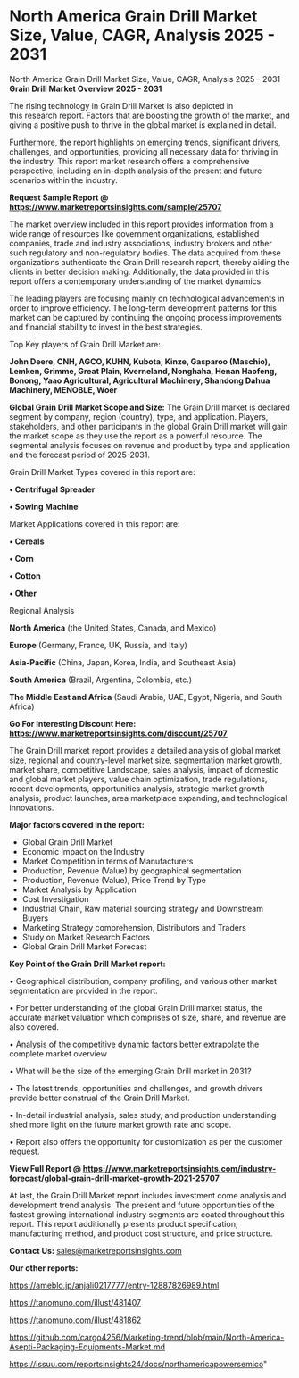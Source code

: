 # North America Grain Drill Market Size, Value, CAGR, Analysis 2025 - 2031
North America Grain Drill Market Size, Value, CAGR, Analysis 2025 - 2031
<Strong> Grain Drill Market Overview 2025 - 2031</strong>

The rising technology in Grain Drill Market is also depicted in this research report. Factors that are boosting the growth of the market, and giving a positive push to thrive in the global market is explained in detail.

Furthermore, the report highlights on emerging trends, significant drivers, challenges, and opportunities, providing all necessary data for thriving in the industry. This report market research offers a comprehensive perspective, including an in-depth analysis of the present and future scenarios within the industry.

<strong>Request Sample Report @ <a href=https://www.marketreportsinsights.com/sample/25707>https://www.marketreportsinsights.com/sample/25707</a></strong>

The market overview included in this report provides information from a wide range of resources like government organizations, established companies, trade and industry associations, industry brokers and other such regulatory and non-regulatory bodies. The data acquired from these organizations authenticate the Grain Drill research report, thereby aiding the clients in better decision making. Additionally, the data provided in this report offers a contemporary understanding of the market dynamics.

The leading players are focusing mainly on technological advancements in order to improve efficiency. The long-term development patterns for this market can be captured by continuing the ongoing process improvements and financial stability to invest in the best strategies.

Top Key players of Grain Drill Market are:

<strong>John Deere, CNH, AGCO, KUHN, Kubota, Kinze, Gasparoo (Maschio), Lemken, Grimme, Great Plain, Kverneland, Nonghaha, Henan Haofeng, Bonong, Yaao Agricultural, Agricultural Machinery, Shandong Dahua Machinery, MENOBLE, Woer</strong>

<strong><b>Global Grain Drill Market Scope and Size:</b></strong>
The Grain Drill market is declared segment by company, region (country), type, and application. Players, stakeholders, and other participants in the global Grain Drill market will gain the market scope as they use the report as a powerful resource. The segmental analysis focuses on revenue and product by type and application and the forecast period of 2025-2031.

Grain Drill Market Types covered in this report are:

<strong>• Centrifugal Spreader

• Sowing Machine</strong>

Market Applications covered in this report are:

<strong>• Cereals

• Corn

• Cotton

• Other</strong> 

Regional Analysis

<strong>North America</strong> (the United States, Canada, and Mexico)

<strong>Europe</strong> (Germany, France, UK, Russia, and Italy)

<strong>Asia-Pacific</strong> (China, Japan, Korea, India, and Southeast Asia)

<strong>South America</strong> (Brazil, Argentina, Colombia, etc.)

<strong>The Middle East and Africa</strong> (Saudi Arabia, UAE, Egypt, Nigeria, and South Africa)

<strong>Go For Interesting Discount Here: <a href=https://www.marketreportsinsights.com/discount/25707>https://www.marketreportsinsights.com/discount/25707</a></strong>

The Grain Drill market report provides a detailed analysis of global market size, regional and country-level market size, segmentation market growth, market share, competitive Landscape, sales analysis, impact of domestic and global market players, value chain optimization, trade regulations, recent developments, opportunities analysis, strategic market growth analysis, product launches, area marketplace expanding, and technological innovations.

<strong><b>Major factors covered in the report:</b></strong>
<ul>
  <li>Global Grain Drill Market </li>
  <li>Economic Impact on the Industry</li>
  <li>Market Competition in terms of Manufacturers</li>
  <li>Production, Revenue (Value) by geographical segmentation</li>
  <li>Production, Revenue (Value), Price Trend by Type</li>
  <li>Market Analysis by Application</li>
  <li>Cost Investigation</li>
  <li>Industrial Chain, Raw material sourcing strategy and Downstream Buyers</li>
  <li>Marketing Strategy comprehension, Distributors and Traders</li>
  <li>Study on Market Research Factors</li>
  <li>Global Grain Drill Market Forecast</li>
</ul>

<strong><b>Key Point of the Grain Drill Market report:</b></strong>

• Geographical distribution, company profiling, and various other market segmentation are provided in the report.

• For better understanding of the global Grain Drill market status, the accurate market valuation which comprises of size, share, and revenue are also covered.

• Analysis of the competitive dynamic factors better extrapolate the complete market overview

• What will be the size of the emerging Grain Drill market in 2031?

• The latest trends, opportunities and challenges, and growth drivers provide better construal of the Grain Drill Market.

• In-detail industrial analysis, sales study, and production understanding shed more light on the future market growth rate and scope.

• Report also offers the opportunity for customization as per the customer request.

<strong><b>View Full Report @ <a href=https://www.marketreportsinsights.com/industry-forecast/global-grain-drill-market-growth-2021-25707>https://www.marketreportsinsights.com/industry-forecast/global-grain-drill-market-growth-2021-25707</a></b></strong>


At last, the Grain Drill Market report includes investment come analysis and development trend analysis. The present and future opportunities of the fastest growing international industry segments are coated throughout this report. This report additionally presents product specification, manufacturing method, and product cost structure, and price structure.

<strong>Contact Us:</strong>
sales@marketreportsinsights.com

<strong>Our other reports:</strong>

<a href=https://ameblo.jp/anjali0217777/entry-12887826989.html>https://ameblo.jp/anjali0217777/entry-12887826989.html</a>

<a href=https://tanomuno.com/illust/481407>https://tanomuno.com/illust/481407</a>

<a href=https://tanomuno.com/illust/481862>https://tanomuno.com/illust/481862</a>

<a href=https://github.com/cargo4256/Marketing-trend/blob/main/North-America-Asepti-Packaging-Equipments-Market.md>https://github.com/cargo4256/Marketing-trend/blob/main/North-America-Asepti-Packaging-Equipments-Market.md</a>

<a href=https://issuu.com/reportsinsights24/docs/northamericapowersemico>https://issuu.com/reportsinsights24/docs/northamericapowersemico</a>"
